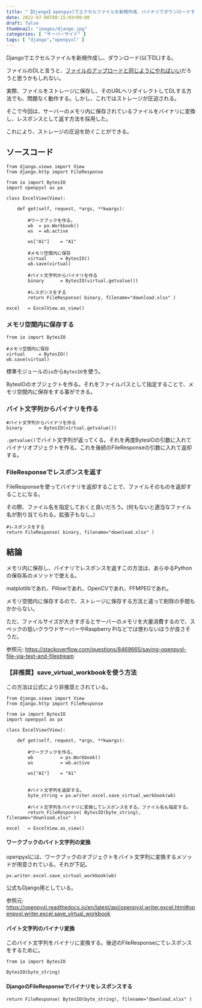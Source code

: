 ```yaml
---
title: "【Django】openpyxlでエクセルファイルを新規作成、バイナリでダウンロードする"
date: 2022-07-08T08:15:03+09:00
draft: false
thumbnail: "images/django.jpg"
categories: [ "サーバーサイド" ]
tags: [ "django","openpyxl" ]
---
```


Djangoでエクセルファイルを新規作成し、ダウンロード(以下DL)する。

ファイルのDLと言うと、[ファイルのアップロードと同じようにやればいい](/post/django-fileupload/)だろうと思うかもしれない。

実際、ファイルをストレージに保存し、そのURLへリダイレクトしてDLする方法でも、問題なく動作する。しかし、これではストレージが圧迫される。

そこで今回は、サーバーのメモリ内に保存されているファイルをバイナリに変換し、レスポンスとして返す方法を採用した。

これにより、ストレージの圧迫を防ぐことができる。

## ソースコード

    from django.views import View
    from django.http import FileResponse

    from io import BytesIO
    import openpyxl as px
    
    class ExcelView(View):
    
        def get(self, request, *args, **kwargs):
    
            #ワークブックを作る。
            wb  = px.Workbook()
            ws  = wb.active
    
            ws["A1"]    = "A1"
    
            #メモリ空間内に保存
            virtual     = BytesIO()
            wb.save(virtual)
    
            #バイト文字列からバイナリを作る
            binary      = BytesIO(virtual.getvalue())
    
            #レスポンスをする
            return FileResponse( binary, filename="download.xlsx" )
    
    excel   = ExcelView.as_view()

    
### メモリ空間内に保存する

    from io import BytesIO

    #メモリ空間内に保存
    virtual     = BytesIO()
    wb.save(virtual)


標準モジュールの`io`から`BytesIO`を使う。

BytesIOのオブジェクトを作る。それをファイルパスとして指定することで、メモリ空間内に保存をする事ができる。


### バイト文字列からバイナリを作る

    #バイト文字列からバイナリを作る
    binary      = BytesIO(virtual.getvalue())

`.getvalue()`でバイト文字列が返ってくる。それを再度BytesIOの引数に入れてバイナリオブジェクトを作る。これを後続のFileResponseの引数に入れて返却する。


### FileResponseでレスポンスを返す

FileResponseを使ってバイナリを返却することで、ファイルそのものを返却することになる。

その際、ファイル名を指定しておくと良いだろう。(何もないと適当なファイル名が割り当てられる。拡張子もなし。)

    #レスポンスをする
    return FileResponse( binary, filename="download.xlsx" )

    
## 結論

メモリ内に保存し、バイナリでレスポンスを返すこの方法は、あらゆるPythonの保存系のメソッドで使える。

matplotlibであれ、Pillowであれ、OpenCVであれ、FFMPEGであれ。

メモリ空間内に保存するので、ストレージに保存する方法と違って削除の手間もかからない。

ただ、ファイルサイズが大きすぎるとサーバーのメモリを大量消費するので、スペックの低いクラウドサーバーやRaspberry Piなどでは使わないほうが良さそうだ。

参照元: https://stackoverflow.com/questions/8469665/saving-openpyxl-file-via-text-and-filestream



### 【非推奨】save_virtual_workbookを使う方法

この方法は公式により非推奨とされている。

    from django.views import View
    from django.http import FileResponse
    
    from io import BytesIO
    import openpyxl as px
    
    class ExcelView(View):
    
        def get(self, request, *args, **kwargs):
    
            #ワークブックを作る。
            wb          = px.Workbook()
            ws          = wb.active
    
            ws["A1"]    = "A1"
    

            #バイト文字列を返却する。
            byte_string = px.writer.excel.save_virtual_workbook(wb)

            #バイト文字列をバイナリに変換してレスポンスをする。ファイル名も指定する。
            return FileResponse( BytesIO(byte_string), filename="download.xlsx" ) 
    
    excel   = ExcelView.as_view()


#### ワークブックのバイト文字列の変換

openpyxlには、ワークブックのオブジェクトをバイト文字列に変換するメソッドが用意されている。それが下記。

    px.writer.excel.save_virtual_workbook(wb)

公式もDjango用としている。

参照元: https://openpyxl.readthedocs.io/en/latest/api/openpyxl.writer.excel.html#openpyxl.writer.excel.save_virtual_workbook

#### バイト文字列のバイナリ変換

このバイト文字列をバイナリに変換する。後述のFileResponseにてレスポンスをするために。


    from io import BytesIO

    BytesIO(byte_string)

#### DjangoのFileResponseでバイナリをレスポンスする

    return FileResponse( BytesIO(byte_string), filename="download.xlsx" ) 

